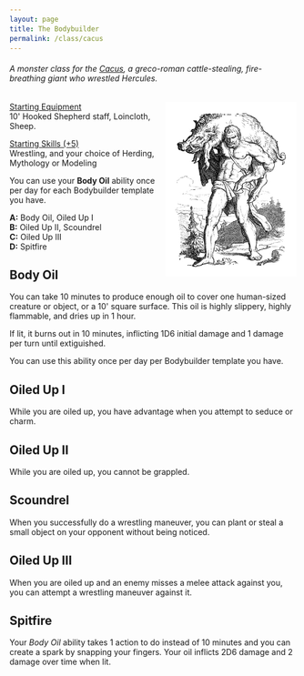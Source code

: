 ```yaml
---
layout: page
title: The Bodybuilder
permalink: /class/cacus
---
```


###### A monster class for the [Cacus](https://saltygoo.github.io/monsters/cacus), a greco-roman cattle-stealing, fire-breathing giant who wrestled Hercules.

<img align="right" width=230px  src="/images/Cacus.png">

<ins>Starting Equipment</ins><br>
10' Hooked Shepherd staff, Loincloth, Sheep.

<ins>Starting Skills (+5)</ins><br>
Wrestling, and your choice of Herding, Mythology or Modeling

You can use your **Body Oil** ability once per day for each Bodybuilder template you have.

**A:** Body Oil, Oiled Up I<br>
**B:** Oiled Up II, Scoundrel<br>
**C:** Oiled Up III<br>
**D:** Spitfire<br>

## Body Oil
You can take 10 minutes to produce enough oil to cover one human-sized creature or object, or a 10' square surface. This oil is highly slippery, highly flammable, and dries up in 1 hour. 

If lit, it burns out in 10 minutes, inflicting 1D6 initial damage and 1 damage per turn until extiguished. 

You can use this ability once per day per Bodybuilder template you have.
## Oiled Up I
While you are oiled up, you have advantage when you attempt to seduce or charm.
## Oiled Up II
While you are oiled up, you cannot be grappled.
## Scoundrel
When you successfully do a wrestling maneuver, you can plant or steal a small object on your opponent without being noticed.
## Oiled Up III
When you are oiled up and an enemy misses a melee attack against you, you can attempt a wrestling maneuver against it.
## Spitfire
Your _Body Oil_ ability takes 1 action to do instead of 10 minutes and you can create a spark by snapping your fingers. Your oil inflicts 2D6 damage and 2 damage over time when lit.
